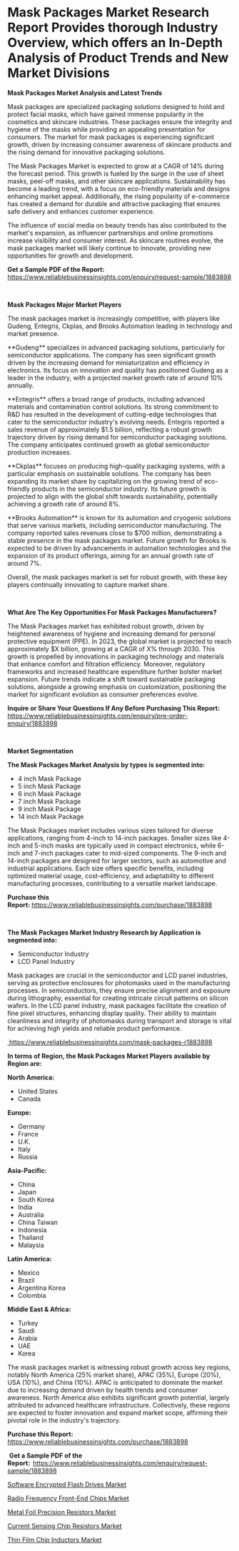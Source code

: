 <p><h1>Mask Packages Market Research Report Provides thorough Industry Overview, which offers an In-Depth Analysis of Product Trends and New Market Divisions</h1></p><p><strong>Mask Packages Market Analysis and Latest Trends</strong></p>
<p><p>Mask packages are specialized packaging solutions designed to hold and protect facial masks, which have gained immense popularity in the cosmetics and skincare industries. These packages ensure the integrity and hygiene of the masks while providing an appealing presentation for consumers. The market for mask packages is experiencing significant growth, driven by increasing consumer awareness of skincare products and the rising demand for innovative packaging solutions.</p><p>The Mask Packages Market is expected to grow at a CAGR of 14% during the forecast period. This growth is fueled by the surge in the use of sheet masks, peel-off masks, and other skincare applications. Sustainability has become a leading trend, with a focus on eco-friendly materials and designs enhancing market appeal. Additionally, the rising popularity of e-commerce has created a demand for durable and attractive packaging that ensures safe delivery and enhances customer experience.</p><p>The influence of social media on beauty trends has also contributed to the market's expansion, as influencer partnerships and online promotions increase visibility and consumer interest. As skincare routines evolve, the mask packages market will likely continue to innovate, providing new opportunities for growth and development.</p></p>
<p><strong>Get a Sample PDF of the Report:&nbsp;</strong> <a href="https://www.reliablebusinessinsights.com/enquiry/request-sample/1883898?utm_campaign=97&utm_medium=2&utm_source=Github&utm_content=ia&utm_term=07042025&utm_id=mask-packages">https://www.reliablebusinessinsights.com/enquiry/request-sample/1883898</a></p>
<p>&nbsp;</p>
<p><strong>Mask Packages Major Market Players</strong></p>
<p><p>The mask packages market is increasingly competitive, with players like Gudeng, Entegris, Ckplas, and Brooks Automation leading in technology and market presence. </p><p>**Gudeng** specializes in advanced packaging solutions, particularly for semiconductor applications. The company has seen significant growth driven by the increasing demand for miniaturization and efficiency in electronics. Its focus on innovation and quality has positioned Gudeng as a leader in the industry, with a projected market growth rate of around 10% annually. </p><p>**Entegris** offers a broad range of products, including advanced materials and contamination control solutions. Its strong commitment to R&D has resulted in the development of cutting-edge technologies that cater to the semiconductor industry's evolving needs. Entegris reported a sales revenue of approximately $1.5 billion, reflecting a robust growth trajectory driven by rising demand for semiconductor packaging solutions. The company anticipates continued growth as global semiconductor production increases. </p><p>**Ckplas** focuses on producing high-quality packaging systems, with a particular emphasis on sustainable solutions. The company has been expanding its market share by capitalizing on the growing trend of eco-friendly products in the semiconductor industry. Its future growth is projected to align with the global shift towards sustainability, potentially achieving a growth rate of around 8%.</p><p>**Brooks Automation** is known for its automation and cryogenic solutions that serve various markets, including semiconductor manufacturing. The company reported sales revenues close to $700 million, demonstrating a stable presence in the mask packages market. Future growth for Brooks is expected to be driven by advancements in automation technologies and the expansion of its product offerings, aiming for an annual growth rate of around 7%.</p><p>Overall, the mask packages market is set for robust growth, with these key players continually innovating to capture market share.</p></p>
<p>&nbsp;</p>
<p><strong>What Are The Key Opportunities For Mask Packages Manufacturers?</strong></p>
<p><p>The Mask Packages market has exhibited robust growth, driven by heightened awareness of hygiene and increasing demand for personal protective equipment (PPE). In 2023, the global market is projected to reach approximately $X billion, growing at a CAGR of X% through 2030. This growth is propelled by innovations in packaging technology and materials that enhance comfort and filtration efficiency. Moreover, regulatory frameworks and increased healthcare expenditure further bolster market expansion. Future trends indicate a shift toward sustainable packaging solutions, alongside a growing emphasis on customization, positioning the market for significant evolution as consumer preferences evolve.</p></p>
<p><strong>Inquire or Share Your Questions If Any Before Purchasing This Report:</strong> <a href="https://www.reliablebusinessinsights.com/enquiry/pre-order-enquiry/1883898?utm_campaign=97&utm_medium=2&utm_source=Github&utm_content=ia&utm_term=07042025&utm_id=mask-packages">https://www.reliablebusinessinsights.com/enquiry/pre-order-enquiry/1883898</a></p>
<p>&nbsp;</p>
<p><strong>Market Segmentation</strong></p>
<p><strong>The Mask Packages Market Analysis by types is segmented into:</strong></p>
<p><ul><li>4 inch Mask Package</li><li>5 inch Mask Package</li><li>6 inch Mask Package</li><li>7 inch Mask Package</li><li>9 inch Mask Package</li><li>14 inch Mask Package</li></ul></p>
<p><p>The Mask Packages market includes various sizes tailored for diverse applications, ranging from 4-inch to 14-inch packages. Smaller sizes like 4-inch and 5-inch masks are typically used in compact electronics, while 6-inch and 7-inch packages cater to mid-sized components. The 9-inch and 14-inch packages are designed for larger sectors, such as automotive and industrial applications. Each size offers specific benefits, including optimized material usage, cost-efficiency, and adaptability to different manufacturing processes, contributing to a versatile market landscape.</p></p>
<p><strong>Purchase this Report:&nbsp;</strong><a href="https://www.reliablebusinessinsights.com/purchase/1883898?utm_campaign=97&utm_medium=2&utm_source=Github&utm_content=ia&utm_term=07042025&utm_id=mask-packages">https://www.reliablebusinessinsights.com/purchase/1883898</a></p>
<p>&nbsp;</p>
<p><strong>The Mask Packages Market Industry Research by Application is segmented into:</strong></p>
<p><ul><li>Semiconductor Industry</li><li>LCD Panel Industry</li></ul></p>
<p><p>Mask packages are crucial in the semiconductor and LCD panel industries, serving as protective enclosures for photomasks used in the manufacturing processes. In semiconductors, they ensure precise alignment and exposure during lithography, essential for creating intricate circuit patterns on silicon wafers. In the LCD panel industry, mask packages facilitate the creation of fine pixel structures, enhancing display quality. Their ability to maintain cleanliness and integrity of photomasks during transport and storage is vital for achieving high yields and reliable product performance.</p></p>
<p><a href="https://www.reliablebusinessinsights.com/mask-packages-r1883898?utm_campaign=97&utm_medium=2&utm_source=Github&utm_content=ia&utm_term=07042025&utm_id=mask-packages">&nbsp;https://www.reliablebusinessinsights.com/mask-packages-r1883898</a></p>
<p><strong>In terms of Region, the Mask Packages Market Players available by Region are:</strong></p>
<p>
    <p> <strong> North America: </strong>
        <ul>
            <li>United States</li>
            <li>Canada</li>
        </ul>
        </p> 
    <p> <strong> Europe: </strong>
        <ul>
            <li>Germany</li>
            <li>France</li>
            <li>U.K.</li>
            <li>Italy</li>
            <li>Russia</li>
        </ul>
        </p> 
    <p> <strong> Asia-Pacific: </strong>
        <ul>
            <li>China</li>
            <li>Japan</li>
            <li>South Korea</li>
            <li>India</li>
            <li>Australia</li>
            <li>China Taiwan</li>
            <li>Indonesia</li>
            <li>Thailand</li>
            <li>Malaysia</li>
        </ul>
        </p> 
    <p> <strong> Latin America: </strong>
        <ul>
            <li>Mexico</li>
            <li>Brazil</li>
            <li>Argentina Korea</li>
            <li>Colombia</li>
        </ul>
        </p> 
    <p> <strong> Middle East & Africa: </strong>
        <ul>
            <li>Turkey</li>
            <li>Saudi</li>
            <li>Arabia</li>
            <li>UAE</li>
            <li>Korea</li>
        </ul>
    </p>
    </p>
<p><p>The mask packages market is witnessing robust growth across key regions, notably North America (25% market share), APAC (35%), Europe (20%), USA (10%), and China (10%). APAC is anticipated to dominate the market due to increasing demand driven by health trends and consumer awareness. North America also exhibits significant growth potential, largely attributed to advanced healthcare infrastructure. Collectively, these regions are expected to foster innovation and expand market scope, affirming their pivotal role in the industry's trajectory.</p></p>
<p><strong>Purchase this Report: </strong><a href="https://www.reliablebusinessinsights.com/purchase/1883898?utm_campaign=97&utm_medium=2&utm_source=Github&utm_content=ia&utm_term=07042025&utm_id=mask-packages">https://www.reliablebusinessinsights.com/purchase/1883898</a></p>
<p>&nbsp;<strong>Get a Sample PDF of the Report:&nbsp;&nbsp;</strong><a href="https://www.reliablebusinessinsights.com/enquiry/request-sample/1883898?utm_campaign=97&utm_medium=2&utm_source=Github&utm_content=ia&utm_term=07042025&utm_id=mask-packages">https://www.reliablebusinessinsights.com/enquiry/request-sample/1883898</a></p>
<p><strong></strong></p>
<p><p><a href="https://github.com/moorsdorak31/Market-Research-Report-List-1/blob/main/software-encrypted-flash-drives-market.md?utm_campaign=97&utm_medium=2&utm_source=Github&utm_content=ia&utm_term=07042025&utm_id=mask-packages">Software Encrypted Flash Drives Market</a></p><p><a href="https://github.com/bartzthateis/Market-Research-Report-List-1/blob/main/radio-frequency-front-end-chips-market.md?utm_campaign=97&utm_medium=2&utm_source=Github&utm_content=ia&utm_term=07042025&utm_id=mask-packages">Radio Frequency Front-End Chips Market</a></p><p><a href="https://github.com/kuciakkukalo/Market-Research-Report-List-1/blob/main/metal-foil-precision-resistors-market.md?utm_campaign=97&utm_medium=2&utm_source=Github&utm_content=ia&utm_term=07042025&utm_id=mask-packages">Metal Foil Precision Resistors Market</a></p><p><a href="https://github.com/danitkeavyx7/Market-Research-Report-List-1/blob/main/current-sensing-chip-resistors-market.md?utm_campaign=97&utm_medium=2&utm_source=Github&utm_content=ia&utm_term=07042025&utm_id=mask-packages">Current Sensing Chip Resistors Market</a></p><p><a href="https://github.com/taffouasaoka/Market-Research-Report-List-1/blob/main/thin-film-chip-inductors-market.md?utm_campaign=97&utm_medium=2&utm_source=Github&utm_content=ia&utm_term=07042025&utm_id=mask-packages">Thin Film Chip Inductors Market</a></p></p>